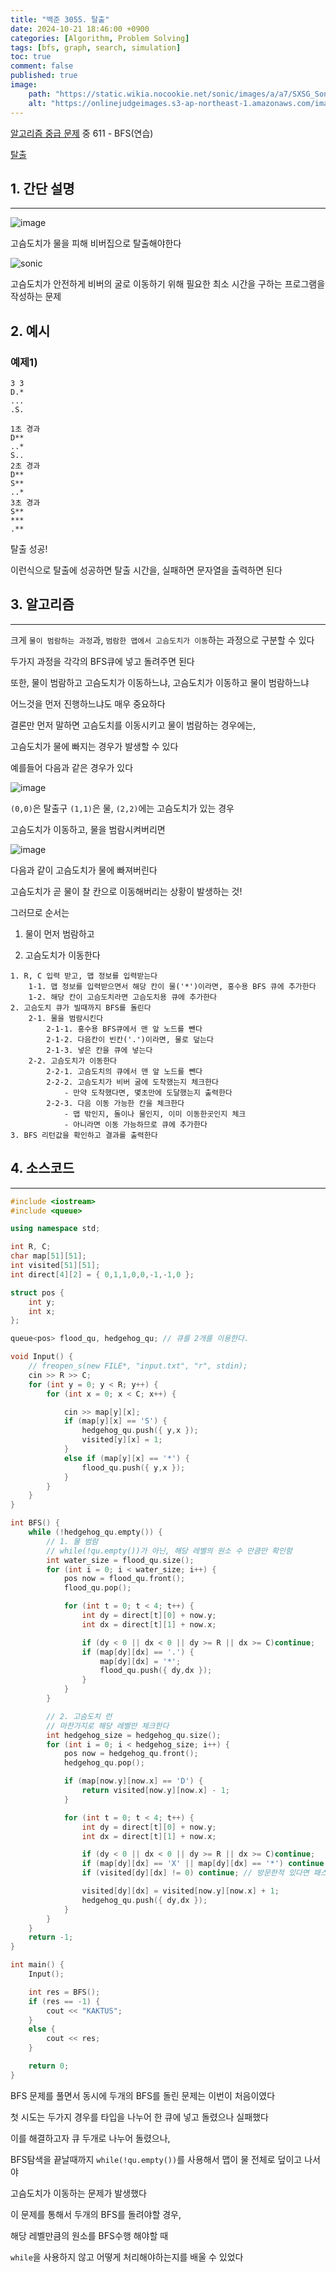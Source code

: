 ```yaml
---
title: "백준 3055. 탈출"
date: 2024-10-21 18:46:00 +0900
categories: [Algorithm, Problem Solving]  
tags: [bfs, graph, search, simulation]    
toc: true
comment: false
published: true
image:
    path: "https://static.wikia.nocookie.net/sonic/images/a/a7/SXSG_Sonic.png/revision/latest?cb=20240927212046"
    alt: "https://onlinejudgeimages.s3-ap-northeast-1.amazonaws.com/images/boj-og.png"
---
```


[알고리즘 중급 문제](https://jinhg0214.github.io/posts/problems2/) 중 611 - BFS(연습)

[탈출](https://www.acmicpc.net/problem/3055)



## 1. 간단 설명
---
![image](https://github.com/user-attachments/assets/25296a6a-357b-424a-a6f7-99d71c800355)

고슴도치가 물을 피해 비버집으로 탈출해야한다 

![sonic](https://static.wikia.nocookie.net/sonic/images/1/10/Sonic3_Hydrocity.png/revision/latest?cb=20100523080057)

고슴도치가 안전하게 비버의 굴로 이동하기 위해 필요한 최소 시간을 구하는 프로그램을 작성하는 문제

## 2. 예시 

### 예제1)
```
3 3
D.*  
...
.S.

1초 경과
D**
..*
S..
2초 경과
D**
S**
..*
3초 경과
S**
***
.**
```
탈출 성공!

이런식으로 탈출에 성공하면 탈출 시간을, 실패하면 문자열을 출력하면 된다

## 3. 알고리즘
---

크게 `물이 범람하는 과정`과, `범람한 맵에서 고슴도치가 이동`하는 과정으로 구분할 수 있다 

두가지 과정을 각각의 BFS큐에 넣고 돌려주면 된다

또한, 물이 범람하고 고슴도치가 이동하느냐, 고슴도치가 이동하고 물이 범람하느냐 

어느것을 먼저 진행하느냐도 매우 중요하다

결론만 먼저 말하면 고슴도치를 이동시키고 물이 범람하는 경우에는,

고슴도치가 물에 빠지는 경우가 발생할 수 있다

예를들어 다음과 같은 경우가 있다

![image](https://github.com/user-attachments/assets/b6131072-c53a-49fb-a33f-0f346e0ffd0c)

`(0,0)`은 탈출구 `(1,1)`은 물, `(2,2)`에는 고슴도치가 있는 경우

고슴도치가 이동하고, 물을 범람시켜버리면 

![image](https://github.com/user-attachments/assets/a26c0ed6-4db2-45be-92fd-f43c1044821a)

다음과 같이 고슴도치가 물에 빠져버린다

고슴도치가 곧 물이 찰 칸으로 이동해버리는 상황이 발생하는 것!

그러므로 순서는 

1. 물이 먼저 범람하고

2. 고슴도치가 이동한다

```
1. R, C 입력 받고, 맵 정보를 입력받는다
	1-1. 맵 정보를 입력받으면서 해당 칸이 물('*')이라면, 홍수용 BFS 큐에 추가한다 
	1-2. 해당 칸이 고슴도치라면 고슴도치용 큐에 추가한다
2. 고슴도치 큐가 빌때까지 BFS를 돌린다
	2-1. 물을 범람시킨다
		2-1-1. 홍수용 BFS큐에서 맨 앞 노드를 뺀다
		2-1-2. 다음칸이 빈칸('.')이라면, 물로 덮는다
		2-1-3. 넣은 칸을 큐에 넣는다
	2-2. 고슴도치가 이동한다
		2-2-1. 고슴도치의 큐에서 맨 앞 노드를 뺀다
		2-2-2. 고슴도치가 비버 굴에 도착했는지 체크한다
			- 만약 도착했다면, 몇초만에 도달했는지 출력한다
		2-2-3. 다음 이동 가능한 칸을 체크한다
			- 맵 밖인지, 돌이나 물인지, 이미 이동한곳인지 체크
			- 아니라면 이동 가능하므로 큐에 추가한다
3. BFS 리턴값을 확인하고 결과를 출력한다
```

## 4. 소스코드
---

```cpp
#include <iostream>
#include <queue>

using namespace std;

int R, C;
char map[51][51];
int visited[51][51];
int direct[4][2] = { 0,1,1,0,0,-1,-1,0 };

struct pos {
	int y;
	int x;
};

queue<pos> flood_qu, hedgehog_qu; // 큐를 2개를 이용한다. 

void Input() {
	// freopen_s(new FILE*, "input.txt", "r", stdin);
	cin >> R >> C;
	for (int y = 0; y < R; y++) {
		for (int x = 0; x < C; x++) {

			cin >> map[y][x];
			if (map[y][x] == 'S') {
				hedgehog_qu.push({ y,x });
				visited[y][x] = 1; 
			}
			else if (map[y][x] == '*') {
				flood_qu.push({ y,x });
			}
		}
	}
}

int BFS() {
	while (!hedgehog_qu.empty()) {
		// 1. 물 범람
		// while(!qu.empty())가 아닌, 해당 레벨의 원소 수 만큼만 확인함 
		int water_size = flood_qu.size();
		for (int i = 0; i < water_size; i++) {
			pos now = flood_qu.front();
			flood_qu.pop();

			for (int t = 0; t < 4; t++) {
				int dy = direct[t][0] + now.y;
				int dx = direct[t][1] + now.x;

				if (dy < 0 || dx < 0 || dy >= R || dx >= C)continue;
				if (map[dy][dx] == '.') {
					map[dy][dx] = '*';
					flood_qu.push({ dy,dx });
				}
			}
		}

		// 2. 고슴도치 런
		// 마찬가지로 해당 레벨만 체크한다
		int hedgehog_size = hedgehog_qu.size();
		for (int i = 0; i < hedgehog_size; i++) {
			pos now = hedgehog_qu.front();
			hedgehog_qu.pop();

			if (map[now.y][now.x] == 'D') {
				return visited[now.y][now.x] - 1;
			}

			for (int t = 0; t < 4; t++) {
				int dy = direct[t][0] + now.y;
				int dx = direct[t][1] + now.x;

				if (dy < 0 || dx < 0 || dy >= R || dx >= C)continue;
				if (map[dy][dx] == 'X' || map[dy][dx] == '*') continue; // 돌이거나 물이거나
				if (visited[dy][dx] != 0) continue; // 방문한적 있다면 패스

				visited[dy][dx] = visited[now.y][now.x] + 1;
				hedgehog_qu.push({ dy,dx });
			}
		}
	}
	return -1;
}

int main() {
	Input();

	int res = BFS();
	if (res == -1) {
		cout << "KAKTUS";
	}
	else {
		cout << res;
	}

	return 0;
}
```

BFS 문제를 풀면서 동시에 두개의 BFS를 돌린 문제는 이번이 처음이였다

첫 시도는 두가지 경우를 타입을 나누어 한 큐에 넣고 돌렸으나 실패했다

이를 해결하고자 큐 두개로 나누어 돌렸으나, 

BFS탐색을 끝날때까지 `while(!qu.empty())`를 사용해서 맵이 물 전체로 덮이고 나서야 

고슴도치가 이동하는 문제가 발생했다

이 문제를 통해서 두개의 BFS를 돌려야할 경우, 

해당 레벨만큼의 원소를 BFS수행 해야할 때 

`while`을 사용하지 않고 어떻게 처리해야하는지를 배울 수 있었다